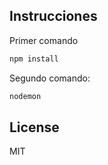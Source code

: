 ## Instrucciones


Primer comando

```sh
npm install
```

Segundo comando:

```sh
nodemon
```

## License

MIT
